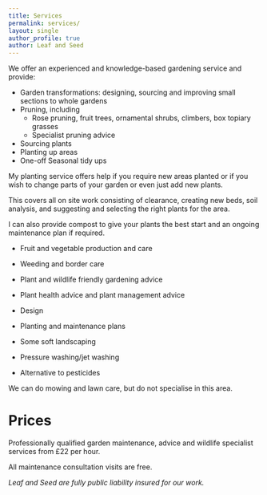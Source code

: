```yaml
---
title: Services
permalink: services/
layout: single
author_profile: true
author: Leaf and Seed
---
```

We offer an experienced and knowledge-based gardening service and provide:

  * Garden transformations: designing, sourcing and improving small sections to whole gardens
  * Pruning, including 
    * Rose pruning, fruit trees, ornamental shrubs, climbers, box topiary grasses
    * Specialist pruning advice
  * Sourcing plants
  * Planting up areas
  * One-off Seasonal tidy ups

  My planting service offers help if you require new areas planted or if you wish to change parts of your garden or even just add new plants. 
  
  This covers all on site work consisting of clearance, creating new beds, soil analysis, and suggesting and selecting the right plants for the area. 
  
  I can also provide compost to give your plants the best start and an ongoing maintenance plan if required.

  * Fruit and vegetable production and care
  * Weeding and border care
  * Plant and wildlife friendly gardening advice
  * Plant health advice and plant management advice

  * Design
  * Planting and maintenance plans
  * Some soft landscaping
  * Pressure washing/jet washing
  * Alternative to pesticides

We can do mowing and lawn care, but do not specialise in this area.

# Prices
Professionally qualified garden maintenance, advice and wildlife specialist services from £22 per hour.

All maintenance consultation visits are free.

*Leaf and Seed are fully public liability insured for our work.*

